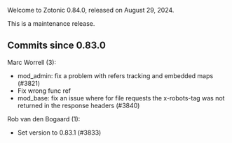 Welcome to Zotonic 0.84.0, released on August 29, 2024.

This is a maintenance release.



Commits since 0.83.0
--------------------

Marc Worrell (3):

*   mod\_admin: fix a problem with refers tracking and embedded maps (#3821)
*   Fix wrong func ref
*   mod\_base: fix an issue where for file requests the x-robots-tag was not returned in the response headers (#3840)

Rob van den Bogaard (1):

*   Set version to 0.83.1 (#3833)